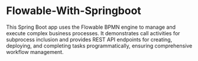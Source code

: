 # Flowable-With-Springboot
This Spring Boot app uses the Flowable BPMN engine to manage and execute complex business processes. It demonstrates call activities for subprocess inclusion and provides REST API endpoints for creating, deploying, and completing tasks programmatically, ensuring comprehensive workflow management.
